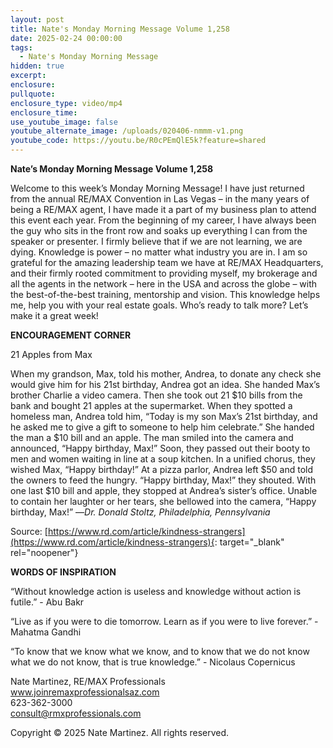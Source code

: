 ```yaml
---
layout: post
title: Nate's Monday Morning Message Volume 1,258
date: 2025-02-24 00:00:00
tags:
  - Nate's Monday Morning Message
hidden: true
excerpt:
enclosure:
pullquote:
enclosure_type: video/mp4
enclosure_time:
use_youtube_image: false
youtube_alternate_image: /uploads/020406-nmmm-v1.png
youtube_code: https://youtu.be/R0cPEmQlE5k?feature=shared
---
```

**Nate’s Monday Morning Message Volume 1,258**

Welcome to this week’s Monday Morning Message! I have just returned from the annual RE/MAX Convention in Las Vegas – in the many years of being a RE/MAX agent, I have made it a part of my business plan to attend this event each year. From the beginning of my career, I have always been the guy who sits in the front row and soaks up everything I can from the speaker or presenter. I firmly believe that if we are not learning, we are dying. Knowledge is power – no matter what industry you are in. I am so grateful for the amazing leadership team we have at RE/MAX Headquarters, and their firmly rooted commitment to providing myself, my brokerage and all the agents in the network – here in the USA and across the globe – with the best-of-the-best training, mentorship and vision. This knowledge helps me, help you with your real estate goals. Who’s ready to talk more? Let’s make it a great week!

**ENCOURAGEMENT CORNER**&nbsp;

21 Apples from Max

When my grandson, Max, told his mother, Andrea, to donate any check she would give him for his 21st birthday, Andrea got an idea. She handed Max’s brother Charlie a video camera. Then she took out 21 $10 bills from the bank and bought 21 apples at the supermarket. When they spotted a homeless man, Andrea told him, “Today is my son Max’s 21st birthday, and he asked me to give a gift to someone to help him celebrate.” She handed the man a $10 bill and an apple. The man smiled into the camera and announced, “Happy birthday, Max!” Soon, they passed out their booty to men and women waiting in line at a soup kitchen. In a unified chorus, they wished Max, “Happy birthday!” At a pizza parlor, Andrea left $50 and told the owners to feed the hungry. “Happy birthday, Max!” they shouted. With one last $10 bill and apple, they stopped at Andrea’s sister’s office. Unable to contain her laughter or her tears, she bellowed into the camera, “Happy birthday, Max!” —*Dr. Donald Stoltz, Philadelphia, Pennsylvania*

Source: [https://www.rd.com/article/kindness-strangers](https://www.rd.com/article/kindness-strangers){: target="_blank" rel="noopener"}

**WORDS OF INSPIRATION**

“Without knowledge action is useless and knowledge without action is futile.” - Abu Bakr

“Live as if you were to die tomorrow. Learn as if you were to live forever.” - Mahatma Gandhi

“To know that we know what we know, and to know that we do not know what we do not know, that is true knowledge.” - Nicolaus Copernicus<br>

Nate Martinez, RE/MAX Professionals<br>www.joinremaxprofessionalsaz.com<br>623-362-3000<br>consult@rmxprofessionals.com

Copyright © 2025 Nate Martinez. All rights reserved.
